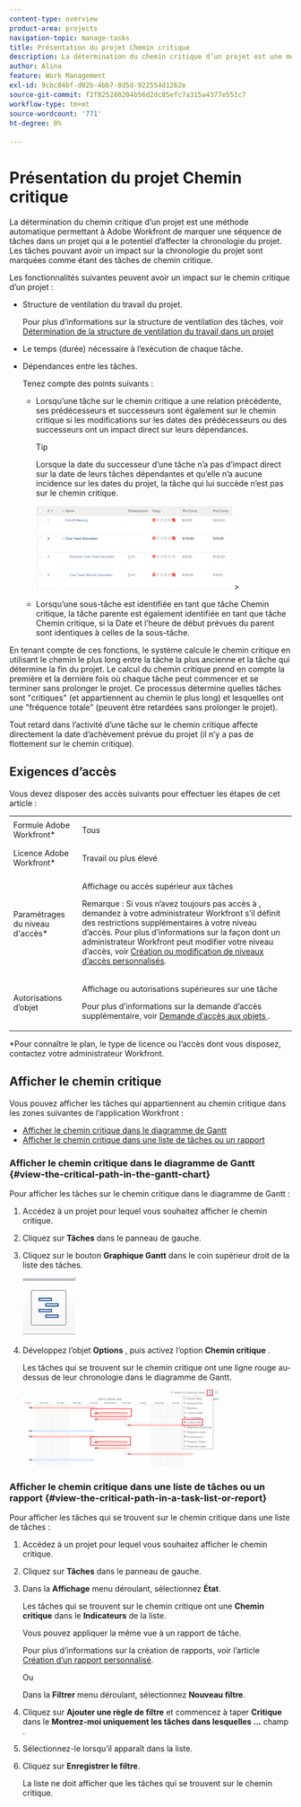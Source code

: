```yaml
---
content-type: overview
product-area: projects
navigation-topic: manage-tasks
title: Présentation du projet Chemin critique
description: La détermination du chemin critique d’un projet est une méthode automatique permettant à Adobe Workfront de marquer une séquence de tâches dans un projet qui a le potentiel d’affecter la chronologie du projet. Les tâches pouvant avoir un impact sur la chronologie du projet sont marquées comme étant des tâches de chemin critique.
author: Alina
feature: Work Management
exl-id: 9cbc84bf-d02b-4bb7-8d5d-922554d1262e
source-git-commit: f2f825280204b56d2dc85efc7a315a4377e551c7
workflow-type: tm+mt
source-wordcount: '771'
ht-degree: 0%

---
```


# Présentation du projet Chemin critique

La détermination du chemin critique d’un projet est une méthode automatique permettant à Adobe Workfront de marquer une séquence de tâches dans un projet qui a le potentiel d’affecter la chronologie du projet. Les tâches pouvant avoir un impact sur la chronologie du projet sont marquées comme étant des tâches de chemin critique.

Les fonctionnalités suivantes peuvent avoir un impact sur le chemin critique d’un projet :

* Structure de ventilation du travail du projet.

   Pour plus d’informations sur la structure de ventilation des tâches, voir [Détermination de la structure de ventilation du travail dans un projet](../../../manage-work/projects/planning-a-project/determine-project-work-breakdown-structure.md)

* Le temps (durée) nécessaire à l’exécution de chaque tâche.
* Dépendances entre les tâches.

   Tenez compte des points suivants :

   * Lorsqu’une tâche sur le chemin critique a une relation précédente, ses prédécesseurs et successeurs sont également sur le chemin critique si les modifications sur les dates des prédécesseurs ou des successeurs ont un impact direct sur leurs dépendances.

      >[!TIP]
      >
      >Lorsque la date du successeur d’une tâche n’a pas d’impact direct sur la date de leurs tâches dépendantes et qu’elle n’a aucune incidence sur les dates du projet, la tâche qui lui succède n’est pas sur le chemin critique.
      >
      >
      >![](assets/successor-not-on-critical-path-350x150.png)     >

   * Lorsqu’une sous-tâche est identifiée en tant que tâche Chemin critique, la tâche parente est également identifiée en tant que tâche Chemin critique, si la Date et l’heure de début prévues du parent sont identiques à celles de la sous-tâche.

En tenant compte de ces fonctions, le système calcule le chemin critique en utilisant le chemin le plus long entre la tâche la plus ancienne et la tâche qui détermine la fin du projet. Le calcul du chemin critique prend en compte la première et la dernière fois où chaque tâche peut commencer et se terminer sans prolonger le projet. Ce processus détermine quelles tâches sont &quot;critiques&quot; (et appartiennent au chemin le plus long) et lesquelles ont une &quot;fréquence totale&quot; (peuvent être retardées sans prolonger le projet).

Tout retard dans l’activité d’une tâche sur le chemin critique affecte directement la date d’achèvement prévue du projet (il n’y a pas de flottement sur le chemin critique).

## Exigences d’accès

Vous devez disposer des accès suivants pour effectuer les étapes de cet article :

<table style="table-layout:auto"> 
 <col> 
 <col> 
 <tbody> 
  <tr> 
   <td role="rowheader">Formule Adobe Workfront*</td> 
   <td> <p>Tous</p> </td> 
  </tr> 
  <tr> 
   <td role="rowheader">Licence Adobe Workfront*</td> 
   <td> <p>Travail ou plus élevé</p> </td> 
  </tr> 
  <tr> 
   <td role="rowheader">Paramétrages du niveau d'accès*</td> 
   <td> <p>Affichage ou accès supérieur aux tâches</p> <p>Remarque : Si vous n’avez toujours pas accès à , demandez à votre administrateur Workfront s’il définit des restrictions supplémentaires à votre niveau d’accès. Pour plus d’informations sur la façon dont un administrateur Workfront peut modifier votre niveau d’accès, voir <a href="../../../administration-and-setup/add-users/configure-and-grant-access/create-modify-access-levels.md" class="MCXref xref">Création ou modification de niveaux d’accès personnalisés</a>.</p> </td> 
  </tr> 
  <tr> 
   <td role="rowheader">Autorisations d’objet</td> 
   <td> <p>Affichage ou autorisations supérieures sur une tâche </p> <p>Pour plus d’informations sur la demande d’accès supplémentaire, voir <a href="../../../workfront-basics/grant-and-request-access-to-objects/request-access.md" class="MCXref xref">Demande d’accès aux objets </a>.</p> </td> 
  </tr> 
 </tbody> 
</table>

&#42;Pour connaître le plan, le type de licence ou l’accès dont vous disposez, contactez votre administrateur Workfront.

## Afficher le chemin critique

Vous pouvez afficher les tâches qui appartiennent au chemin critique dans les zones suivantes de l’application Workfront :

* [Afficher le chemin critique dans le diagramme de Gantt](#view-the-critical-path-in-the-gantt-chart)
* [Afficher le chemin critique dans une liste de tâches ou un rapport](#view-the-critical-path-in-a-task-list-or-report)

### Afficher le chemin critique dans le diagramme de Gantt {#view-the-critical-path-in-the-gantt-chart}

Pour afficher les tâches sur le chemin critique dans le diagramme de Gantt :

1. Accédez à un projet pour lequel vous souhaitez afficher le chemin critique.
1. Cliquez sur **Tâches** dans le panneau de gauche.
1. Cliquez sur le bouton **Graphique Gantt** dans le coin supérieur droit de la liste des tâches.

   ![gantt_chart_icon__1_.png](assets/gantt-chart-icon--1-.png)

1. Développez l’objet **Options** , puis activez l’option **Chemin critique** .

   Les tâches qui se trouvent sur le chemin critique ont une ligne rouge au-dessus de leur chronologie dans le diagramme de Gantt.

   ![tical_path_on_gantt__1_.png](assets/crtitical-path-on-gantt--1--350x137.png)

### Afficher le chemin critique dans une liste de tâches ou un rapport {#view-the-critical-path-in-a-task-list-or-report}

Pour afficher les tâches qui se trouvent sur le chemin critique dans une liste de tâches :

1. Accédez à un projet pour lequel vous souhaitez afficher le chemin critique.
1. Cliquez sur **Tâches** dans le panneau de gauche.
1. Dans la **Affichage** menu déroulant, sélectionnez **État**.

   Les tâches qui se trouvent sur le chemin critique ont une **Chemin critique** dans le **Indicateurs** de la liste.

   Vous pouvez appliquer la même vue à un rapport de tâche.

   Pour plus d’informations sur la création de rapports, voir l’article [Création d’un rapport personnalisé](../../../reports-and-dashboards/reports/creating-and-managing-reports/create-custom-report.md).

   Ou

   Dans la **Filtrer** menu déroulant, sélectionnez **Nouveau filtre**.

1. Cliquez sur **Ajouter une règle de filtre** et commencez à taper **Critique** dans le **Montrez-moi uniquement les tâches dans lesquelles ...** champ .

1. Sélectionnez-le lorsqu’il apparaît dans la liste.
1. Cliquez sur **Enregistrer le filtre**.

   La liste ne doit afficher que les tâches qui se trouvent sur le chemin critique.
